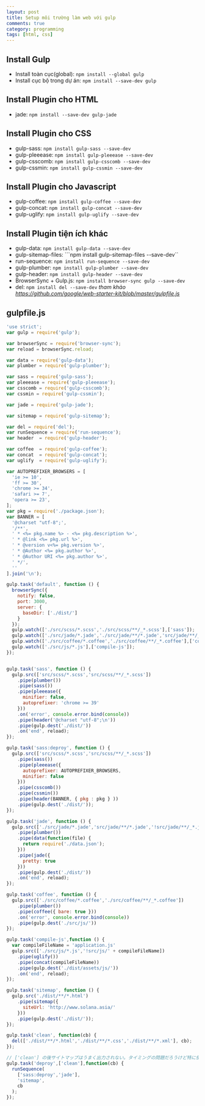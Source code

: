 ```yaml
---
layout: post
title: Setup môi trường làm web với gulp
comments: true
category: programming
tags: [html, css]
---
```


## Install Gulp

* Install toàn cục(global): ```npm install --global gulp```
* Install cục bộ trong dự án: ```npm install --save-dev gulp```

## Install Plugin cho HTML

* jade: ```npm install --save-dev gulp-jade```

## Install Plugin cho CSS

* gulp-sass: ```npm install gulp-sass --save-dev```
* gulp-pleeease: ```npm install gulp-pleeease --save-dev```
* gulp-csscomb: ```npm install gulp-csscomb --save-dev```
* gulp-cssmin: ```npm install gulp-cssmin --save-dev```

## Install Plugin cho Javascript

* gulp-coffee: ```npm install gulp-coffee --save-dev```
* gulp-concat: ```npm install gulp-concat --save-dev```
* gulp-uglify: ```npm install gulp-uglify --save-dev```

## Install Plugin tiện ích khác

* gulp-data: ```npm install gulp-data --save-dev```
* gulp-sitemap-files: ```npm install gulp-sitemap-files --save-dev``
* run-sequence: ```npm install run-sequence --save-dev```
* gulp-plumber: ```npm install gulp-plumber --save-dev```
* gulp-header: ```npm install gulp-header --save-dev```
* BrowserSync + Gulp.js: ```npm install browser-sync gulp --save-dev```
* del: ```npm install del --save-dev``` *tham khảo https://github.com/google/web-starter-kit/blob/master/gulpfile.js*

## gulpfile.js

```js
'use strict';
var gulp = require('gulp');

var browserSync = require('browser-sync');
var reload = browserSync.reload;

var data = require('gulp-data');
var plumber = require('gulp-plumber');

var sass = require('gulp-sass');
var pleeease = require('gulp-pleeease');
var csscomb = require('gulp-csscomb');
var cssmin = require('gulp-cssmin');

var jade = require('gulp-jade');

var sitemap = require('gulp-sitemap');

var del = require('del');
var runSequence = require('run-sequence');
var header  = require('gulp-header');

var coffee  = require('gulp-coffee');
var concat  = require('gulp-concat');
var uglify  = require('gulp-uglify');

var AUTOPREFIXER_BROWSERS = [
  'ie >= 10',
  'ff >= 30',
  'chrome >= 34',
  'safari >= 7',
  'opera >= 23',
];
var pkg = require('./package.json');
var BANNER = [
  '@charset "utf-8";',
  '/**',
  ' * <%= pkg.name %> - <%= pkg.description %>',
  ' * @link <%= pkg.url %>',
  ' * @version v<%= pkg.version %>',
  ' * @Author <%= pkg.author %>',
  ' * @Author URI <%= pkg.author %>',
  ' */',
  ''
].join('\n');

gulp.task('default', function () {
  browserSync({
    notify: false,
    port: 3000,
    server: {
      baseDir: ['./dist/']
    }
  });
  gulp.watch(['./src/scss/*.scss','./src/scss/**/_*.scss'],['sass']);
  gulp.watch(['./src/jade/*.jade','./src/jade/**/*.jade','src/jade/**/_*.jade'],['jade']);
  gulp.watch(['./src/coffee/*.coffee','./src/coffee/**/_*.coffee'],['coffee']);
  gulp.watch(['./src/js/*.js'],['compile-js']);
});


gulp.task('sass', function () {
  gulp.src(['src/scss/*.scss','src/scss/**/_*.scss'])
    .pipe(plumber())
    .pipe(sass())
    .pipe(pleeease({
      minifier: false,
      autoprefixer: 'chrome >= 39'
    }))
    .on('error', console.error.bind(console))
    .pipe(header('@charset "utf-8";\n'))
    .pipe(gulp.dest('./dist/'))
    .on('end', reload);
});

gulp.task('sass:deproy', function () {
  gulp.src(['src/scss/*.scss','src/scss/**/_*.scss'])
    .pipe(sass())
    .pipe(pleeease({
      autoprefixer: AUTOPREFIXER_BROWSERS,
      minifier: false
    }))
    .pipe(csscomb())
    .pipe(cssmin())
    .pipe(header(BANNER, { pkg : pkg } ))
    .pipe(gulp.dest('./dist/'));
});

gulp.task('jade', function () {
  gulp.src(['./src/jade/*.jade','src/jade/**/*.jade','!src/jade/**/_*.jade'])
    .pipe(plumber())
    .pipe(data(function(file) {
      return require('./data.json');
    }))
    .pipe(jade({
      pretty: true
    }))
    .pipe(gulp.dest('./dist/'))
    .on('end', reload);
});

gulp.task('coffee', function () {
  gulp.src(['./src/coffee/*.coffee','./src/coffee/**/_*.coffee'])
    .pipe(plumber())
    .pipe(coffee({ bare: true }))
    .on('error', console.error.bind(console))
    .pipe(gulp.dest('./src/js/'))
});

gulp.task('compile-js',function () {
  var compileFileName = 'application.js'
  gulp.src(['./src/js/*.js','!src/js/' + compileFileName])
    .pipe(uglify())
    .pipe(concat(compileFileName))
    .pipe(gulp.dest('./dist/assets/js/'))
    .on('end', reload);
});

gulp.task('sitemap', function () {
  gulp.src('./dist/**/*.html')
    .pipe(sitemap({
      siteUrl: 'http://www.solana.asia/'
    }))
    .pipe(gulp.dest('./dist/'));
});

gulp.task('clean', function(cb) {
  del(['./dist/**/*.html','./dist/**/*.css','./dist/**/*.xml'], cb);
});

// ['clean'] の後サイトマップはうまく出力されない。タイミングの問題だろうけど特に使うこと無かったからこのまま
gulp.task('deproy',['clean'],function(cb) {
  runSequence(
    ['sass:deproy','jade'],
    'sitemap',
    cb
  );
});
```

